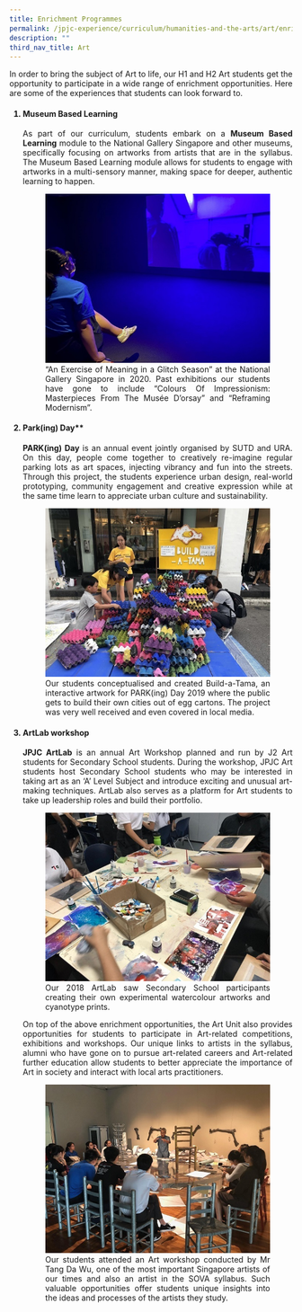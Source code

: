 ```yaml
---
title: Enrichment Programmes
permalink: /jpjc-experience/curriculum/humanities-and-the-arts/art/enrichment-programmes/
description: ""
third_nav_title: Art
---
```

<div align=justify>
<p>
In order to bring the subject of Art to life, our H1 and H2 Art students get the opportunity to participate in a wide range of enrichment opportunities. Here are some of the experiences that students can look forward to.</p>

<ol>
	<h4><strong><li>Museum Based Learning</li></strong></h4>
<p>
As part of our curriculum, students embark on a <strong>Museum Based Learning</strong> module to the National Gallery Singapore and other museums, specifically focusing on artworks from artists that are in the syllabus. The Museum Based Learning module allows for students to engage with artworks in a multi-sensory manner, making space for deeper, authentic learning to happen.</p>
<figure>
<img src="/images/Art5.jpg">
“An Exercise of Meaning in a Glitch Season” at the National Gallery Singapore in 2020. Past exhibitions our students have gone to include “Colours Of Impressionism: Masterpieces From The Musée D’orsay” and “Reframing Modernism”.</figcaption></figure>
<h4><strong><li>Park(ing) Day**</li></strong></h4>
<p>
<strong>PARK(ing) Day</strong> is an annual event jointly organised by SUTD and URA. On this day, people come together to creatively re-imagine regular parking lots as art spaces, injecting vibrancy and fun into the streets. Through this project, the students experience urban design, real-world prototyping, community engagement and creative expression while at the same time learn to appreciate urban culture and sustainability.
</p>
<figure>
<img src="/images/Art6.jpg">
<figcaption>Our students conceptualised and created Build-a-Tama, an interactive artwork for PARK(ing) Day 2019 where the public gets to build their own cities out of egg cartons. The project was very well received and even covered in local media.</figcaption></figure>
	
<h4><strong><li>ArtLab workshop</li></strong></h4>
<p>
<strong>JPJC ArtLab</strong> is an annual Art Workshop planned and run by J2 Art students for Secondary School students. During the workshop, JPJC Art students host Secondary School students who may be interested in taking art as an ‘A’ Level Subject and introduce exciting and unusual art-making techniques. ArtLab also serves as a platform for Art students to take up leadership roles and build their portfolio.
</p>
<figure>
<img src="/images/Art7.jpg">
<figcaption>Our 2018 ArtLab saw Secondary School participants creating their own experimental watercolour artworks and cyanotype prints.</figcaption></figure>
<p>
On top of the above enrichment opportunities, the Art Unit also provides opportunities for students to participate in Art-related competitions, exhibitions and workshops. Our unique links to artists in the syllabus, alumni who have gone on to pursue art-related careers and Art-related further education allow students to better appreciate the importance of Art in society and interact with local arts practitioners.
</p>
<figure>
<img src="/images/Art8.jpg">
<figcaption>Our students attended an Art workshop conducted by Mr Tang Da Wu, one of the most important Singapore artists of our times and also an artist in the SOVA syllabus. Such valuable opportunities offer students unique insights into the ideas and processes of the artists they study.</figcaption></figure></ol>